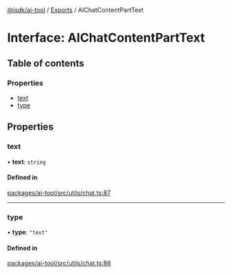 [@isdk/ai-tool](../README.md) / [Exports](../modules.md) / AIChatContentPartText

# Interface: AIChatContentPartText

## Table of contents

### Properties

- [text](AIChatContentPartText.md#text)
- [type](AIChatContentPartText.md#type)

## Properties

### text

• **text**: `string`

#### Defined in

[packages/ai-tool/src/utils/chat.ts:87](https://github.com/isdk/ai-tool.js/blob/c2cbe6039817535b740ff3ca5f97829770039649/src/utils/chat.ts#L87)

___

### type

• **type**: ``"text"``

#### Defined in

[packages/ai-tool/src/utils/chat.ts:86](https://github.com/isdk/ai-tool.js/blob/c2cbe6039817535b740ff3ca5f97829770039649/src/utils/chat.ts#L86)
